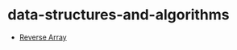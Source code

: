 # data-structures-and-algorithms

-  [Reverse Array](https://github.com/roaa1298/data-structures-and-algorithms/blob/main/challenge1/README.md)
